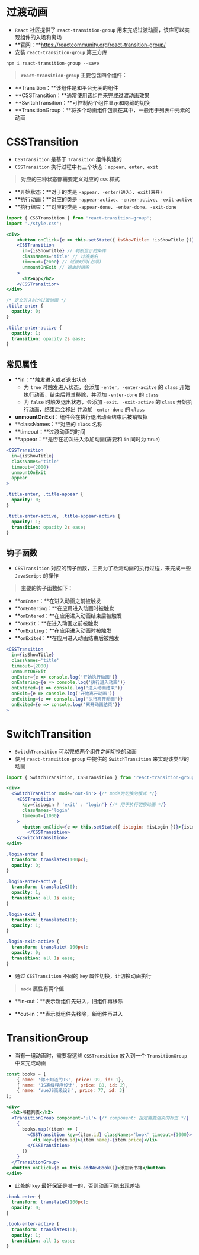 # 过渡动画

- `React` 社区提供了 `react-transition-group` 用来完成过渡动画，该库可以实现组件的入场和离场
- **官网：**https://reactcommunity.org/react-transition-group/
- 安装 `react-transition-group` 第三方库

```shell
npm i react-transition-group --save
```

> **`react-transition-group` 主要包含四个组件：**

- **Transition：**该组件是和平台无关的组件
- **CSSTransition：**通常使用该组件来完成过渡动画效果
- **SwitchTransition：**可控制两个组件显示和隐藏的切换
- **TransitionGroup：**将多个动画组件包裹在其中，一般用于列表中元素的动画

# CSSTransition

- `CSSTransition` 是基于 `Transition` 组件构建的
- `CSSTransition` 执行过程中有三个状态：`appear`、`enter`、`exit`

> **对应的三种状态都需要定义对应的 `CSS` 样式**

- **开始状态：**对于的类是 `-appear`、`-enter(进入)`、`exit(离开)`
- **执行动画：**对应的类是 `-appear-active`、`-enter-active`、`-exit-active`
- **执行结束：**对应的类是 `-appear-done`、`-enter-done`、`-exit-done`

```jsx
import { CSSTransition } from 'react-transition-group';
import './style.css';

<div>
	<button onClick={e => this.setState({ isShowTitle: !isShowTitle })}>显示/隐藏</button>
  	<CSSTransition 
  	  in={isShowTitle} // 判断显示的条件
  	  classNames='title' // 过渡类名
  	  timeout={2000} // 过渡时间(必须)
  	  unmountOnExit // 退出时销毁
  	> 
  	  <h2>App</h2>
  	</CSSTransition>
</div>
```

```css
/* 定义进入时的过渡动画 */
.title-enter {
  opacity: 0;
}

.title-enter-active {
  opacity: 1;
  transition: opacity 2s ease;
}
```

## 常见属性

- **in：**触发进入或者退出状态
  - 为 `true` 时触发进入状态，会添加 `-enter`，`-enter-acitve` 的 `class` 开始执行动画，结束后将其移除，并添加 `-enter-done` 的 `class`
  - 为 `false` 时触发退出状态，会添加 `-exit`、`-exit-active` 的 `class` 开始执行动画，结束后会移出
    并添加 `-enter-done` 的 `class`
- **unmountOnExit**：组件会在执行退出动画结束后被销毁掉
- **classNames：**对应的 `class` 名称
- **timeout：**过渡动画的时间
- **appear：**是否在初次进入添加动画(需要和 `in` 同时为 `true`)

```jsx
<CSSTransition 
  in={isShowTitle} 
  classNames='title' 
  timeout={2000}
  unmountOnExit
  appear
> 
```

```css
.title-enter, .title-appear {
  opacity: 0;
}

.title-enter-active, .title-appear-active {
  opacity: 1;
  transition: opacity 2s ease;
}
```

## 钩子函数

- `CSSTransition` 对应的钩子函数，主要为了检测动画的执行过程，来完成一些 `JavaScript` 的操作

> **主要的钩子函数如下：**

- **`onEnter`：**在进入动画之前被触发
- **`onEntering`：**在应用进入动画时被触发
- **`onEntered`：**在应用进入动画结束后被触发
- **`onExit`：**在进入动画之前被触发
- **`onExiting`：**在应用进入动画时被触发
- **`onExited`：**在应用进入动画结束后被触发

```jsx
<CSSTransition 
  in={isShowTitle} 
  classNames='title' 
  timeout={2000}
  unmountOnExit
  onEnter={e => console.log('开始执行动画')}
  onEntering={e => console.log('执行进入动画')}
  onEntered={e => console.log('进入动画结束')}
  onExit={e => console.log('开始离开动画')}
  onExiting={e => console.log('执行离开动画')}
  onExited={e => console.log('离开动画结束')}
> 
```

# SwitchTransition

- `SwitchTransition` 可以完成两个组件之间切换的动画
- 使用 `react-transition-group` 中提供的 `SwitchTransition` 来实现该类型的动画

```jsx
import { SwitchTransition, CSSTransition } from 'react-transition-group';

<div>
  <SwitchTransition mode='out-in'> {/* mode为切换的模式 */}
    <CSSTransition 
      key={isLogin ? 'exit' : 'login'} {/* 用于执行切换动画 */}
      classNames="login"
      timeout={1000}
    >
      <button onClick={e => this.setState({ isLogin: !isLogin })}>{isLogin?'退出':'登录'}</button>
		</CSSTransition>
	</SwitchTransition>
</div>
```

```css
.login-enter {
  transform: translateX(100px);
  opacity: 0;
}

.login-enter-active {
  transform: translateX(0);
  opacity: 1;
  transition: all 1s ease;
}

.login-exit {
  transform: translateX(0);
  opacity: 1;
}

.login-exit-active {
  transform: translate(-100px);
  opacity: 0;
  transition: all 1s ease;
}
```

- 通过 `CSSTransition` 不同的 `key` 属性切换，让切换动画执行

> **`mode` 属性有两个值**

- **in-out：**表示新组件先进入，旧组件再移除

- **out-in：**表示就组件先移除，新组件再进入

# TransitionGroup

- 当有一组动画时，需要将这些 `CSSTransition` 放入到一个 `TransitionGroup` 中来完成动画

```jsx
const books = [
	{ name: '你不知道的JS', price: 99, id: 1},
	{ name: 'JS高级程序设计', price: 88, id: 2},
	{ name: 'VueJS高级设计', price: 77, id: 3}
];

<div>
  <h2>书籍列表</h2>
  <TransitionGroup component='ul'> {/* component: 指定需要渲染的标签 */}
    {
      books.map((item) => (
        <CSSTransition key={item.id} classNames='book' timeout={1000}>
          <li key={item.id}>{item.name}-{item.price}</li>
        </CSSTransition>
      ))
    }
  </TransitionGroup>
  <button onClick={e => this.addNewBook()}>添加新书籍</button>
</div>
```

- 此处的 `key` 最好保证是唯一的，否则动画可能出现差错

```css
.book-enter {
  transform: translateX(100px);
  opacity: 0;
}

.book-enter-active {
  transform: translateX(0);
  opacity: 1;
  transition: all 1s ease;
}
```